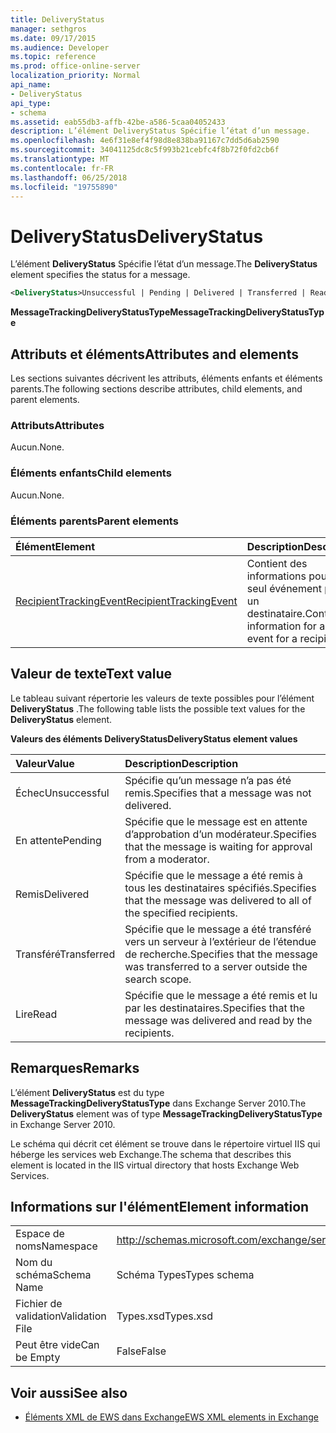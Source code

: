 ```yaml
---
title: DeliveryStatus
manager: sethgros
ms.date: 09/17/2015
ms.audience: Developer
ms.topic: reference
ms.prod: office-online-server
localization_priority: Normal
api_name:
- DeliveryStatus
api_type:
- schema
ms.assetid: eab55db3-affb-42be-a586-5caa04052433
description: L’élément DeliveryStatus Spécifie l’état d’un message.
ms.openlocfilehash: 4e6f31e8ef4f98d8e838ba91167c7dd5d6ab2590
ms.sourcegitcommit: 34041125dc8c5f993b21cebfc4f8b72f0fd2cb6f
ms.translationtype: MT
ms.contentlocale: fr-FR
ms.lasthandoff: 06/25/2018
ms.locfileid: "19755890"
---
```

# <a name="deliverystatus"></a><span data-ttu-id="5cf14-103">DeliveryStatus</span><span class="sxs-lookup"><span data-stu-id="5cf14-103">DeliveryStatus</span></span>

<span data-ttu-id="5cf14-104">L’élément **DeliveryStatus** Spécifie l’état d’un message.</span><span class="sxs-lookup"><span data-stu-id="5cf14-104">The **DeliveryStatus** element specifies the status for a message.</span></span> 
  
```XML
<DeliveryStatus>Unsuccessful | Pending | Delivered | Transferred | Read</DeliveryStatus>
```

 <span data-ttu-id="5cf14-105">**MessageTrackingDeliveryStatusType**</span><span class="sxs-lookup"><span data-stu-id="5cf14-105">**MessageTrackingDeliveryStatusType**</span></span>
## <a name="attributes-and-elements"></a><span data-ttu-id="5cf14-106">Attributs et éléments</span><span class="sxs-lookup"><span data-stu-id="5cf14-106">Attributes and elements</span></span>

<span data-ttu-id="5cf14-107">Les sections suivantes décrivent les attributs, éléments enfants et éléments parents.</span><span class="sxs-lookup"><span data-stu-id="5cf14-107">The following sections describe attributes, child elements, and parent elements.</span></span>
  
### <a name="attributes"></a><span data-ttu-id="5cf14-108">Attributs</span><span class="sxs-lookup"><span data-stu-id="5cf14-108">Attributes</span></span>

<span data-ttu-id="5cf14-109">Aucun.</span><span class="sxs-lookup"><span data-stu-id="5cf14-109">None.</span></span>
  
### <a name="child-elements"></a><span data-ttu-id="5cf14-110">Éléments enfants</span><span class="sxs-lookup"><span data-stu-id="5cf14-110">Child elements</span></span>

<span data-ttu-id="5cf14-111">Aucun.</span><span class="sxs-lookup"><span data-stu-id="5cf14-111">None.</span></span>
  
### <a name="parent-elements"></a><span data-ttu-id="5cf14-112">Éléments parents</span><span class="sxs-lookup"><span data-stu-id="5cf14-112">Parent elements</span></span>

|<span data-ttu-id="5cf14-113">**Élément**</span><span class="sxs-lookup"><span data-stu-id="5cf14-113">**Element**</span></span>|<span data-ttu-id="5cf14-114">**Description**</span><span class="sxs-lookup"><span data-stu-id="5cf14-114">**Description**</span></span>|
|:-----|:-----|
|[<span data-ttu-id="5cf14-115">RecipientTrackingEvent</span><span class="sxs-lookup"><span data-stu-id="5cf14-115">RecipientTrackingEvent</span></span>](recipienttrackingevent.md) <br/> |<span data-ttu-id="5cf14-116">Contient des informations pour un seul événement pour un destinataire.</span><span class="sxs-lookup"><span data-stu-id="5cf14-116">Contains information for a single event for a recipient.</span></span>  <br/> |
   
## <a name="text-value"></a><span data-ttu-id="5cf14-117">Valeur de texte</span><span class="sxs-lookup"><span data-stu-id="5cf14-117">Text value</span></span>

<span data-ttu-id="5cf14-118">Le tableau suivant répertorie les valeurs de texte possibles pour l’élément **DeliveryStatus** .</span><span class="sxs-lookup"><span data-stu-id="5cf14-118">The following table lists the possible text values for the **DeliveryStatus** element.</span></span> 
  
<span data-ttu-id="5cf14-119">**Valeurs des éléments DeliveryStatus**</span><span class="sxs-lookup"><span data-stu-id="5cf14-119">**DeliveryStatus element values**</span></span>

|<span data-ttu-id="5cf14-120">**Valeur**</span><span class="sxs-lookup"><span data-stu-id="5cf14-120">**Value**</span></span>|<span data-ttu-id="5cf14-121">**Description**</span><span class="sxs-lookup"><span data-stu-id="5cf14-121">**Description**</span></span>|
|:-----|:-----|
|<span data-ttu-id="5cf14-122">Échec</span><span class="sxs-lookup"><span data-stu-id="5cf14-122">Unsuccessful</span></span>  <br/> |<span data-ttu-id="5cf14-123">Spécifie qu’un message n’a pas été remis.</span><span class="sxs-lookup"><span data-stu-id="5cf14-123">Specifies that a message was not delivered.</span></span>  <br/> |
|<span data-ttu-id="5cf14-124">En attente</span><span class="sxs-lookup"><span data-stu-id="5cf14-124">Pending</span></span>  <br/> |<span data-ttu-id="5cf14-125">Spécifie que le message est en attente d’approbation d’un modérateur.</span><span class="sxs-lookup"><span data-stu-id="5cf14-125">Specifies that the message is waiting for approval from a moderator.</span></span>  <br/> |
|<span data-ttu-id="5cf14-126">Remis</span><span class="sxs-lookup"><span data-stu-id="5cf14-126">Delivered</span></span>  <br/> |<span data-ttu-id="5cf14-127">Spécifie que le message a été remis à tous les destinataires spécifiés.</span><span class="sxs-lookup"><span data-stu-id="5cf14-127">Specifies that the message was delivered to all of the specified recipients.</span></span>  <br/> |
|<span data-ttu-id="5cf14-128">Transféré</span><span class="sxs-lookup"><span data-stu-id="5cf14-128">Transferred</span></span>  <br/> |<span data-ttu-id="5cf14-129">Spécifie que le message a été transféré vers un serveur à l’extérieur de l’étendue de recherche.</span><span class="sxs-lookup"><span data-stu-id="5cf14-129">Specifies that the message was transferred to a server outside the search scope.</span></span>  <br/> |
|<span data-ttu-id="5cf14-130">Lire</span><span class="sxs-lookup"><span data-stu-id="5cf14-130">Read</span></span>  <br/> |<span data-ttu-id="5cf14-131">Spécifie que le message a été remis et lu par les destinataires.</span><span class="sxs-lookup"><span data-stu-id="5cf14-131">Specifies that the message was delivered and read by the recipients.</span></span>  <br/> |
   
## <a name="remarks"></a><span data-ttu-id="5cf14-132">Remarques</span><span class="sxs-lookup"><span data-stu-id="5cf14-132">Remarks</span></span>

<span data-ttu-id="5cf14-133">L’élément **DeliveryStatus** est du type **MessageTrackingDeliveryStatusType** dans Exchange Server 2010.</span><span class="sxs-lookup"><span data-stu-id="5cf14-133">The **DeliveryStatus** element was of type **MessageTrackingDeliveryStatusType** in Exchange Server 2010.</span></span> 
  
<span data-ttu-id="5cf14-134">Le schéma qui décrit cet élément se trouve dans le répertoire virtuel IIS qui héberge les services web Exchange.</span><span class="sxs-lookup"><span data-stu-id="5cf14-134">The schema that describes this element is located in the IIS virtual directory that hosts Exchange Web Services.</span></span>
  
## <a name="element-information"></a><span data-ttu-id="5cf14-135">Informations sur l'élément</span><span class="sxs-lookup"><span data-stu-id="5cf14-135">Element information</span></span>

|||
|:-----|:-----|
|<span data-ttu-id="5cf14-136">Espace de noms</span><span class="sxs-lookup"><span data-stu-id="5cf14-136">Namespace</span></span>  <br/> |http://schemas.microsoft.com/exchange/services/2006/types  <br/> |
|<span data-ttu-id="5cf14-137">Nom du schéma</span><span class="sxs-lookup"><span data-stu-id="5cf14-137">Schema Name</span></span>  <br/> |<span data-ttu-id="5cf14-138">Schéma Types</span><span class="sxs-lookup"><span data-stu-id="5cf14-138">Types schema</span></span>  <br/> |
|<span data-ttu-id="5cf14-139">Fichier de validation</span><span class="sxs-lookup"><span data-stu-id="5cf14-139">Validation File</span></span>  <br/> |<span data-ttu-id="5cf14-140">Types.xsd</span><span class="sxs-lookup"><span data-stu-id="5cf14-140">Types.xsd</span></span>  <br/> |
|<span data-ttu-id="5cf14-141">Peut être vide</span><span class="sxs-lookup"><span data-stu-id="5cf14-141">Can be Empty</span></span>  <br/> |<span data-ttu-id="5cf14-142">False</span><span class="sxs-lookup"><span data-stu-id="5cf14-142">False</span></span>  <br/> |
   
## <a name="see-also"></a><span data-ttu-id="5cf14-143">Voir aussi</span><span class="sxs-lookup"><span data-stu-id="5cf14-143">See also</span></span>

- [<span data-ttu-id="5cf14-144">Éléments XML de EWS dans Exchange</span><span class="sxs-lookup"><span data-stu-id="5cf14-144">EWS XML elements in Exchange</span></span>](ews-xml-elements-in-exchange.md)

